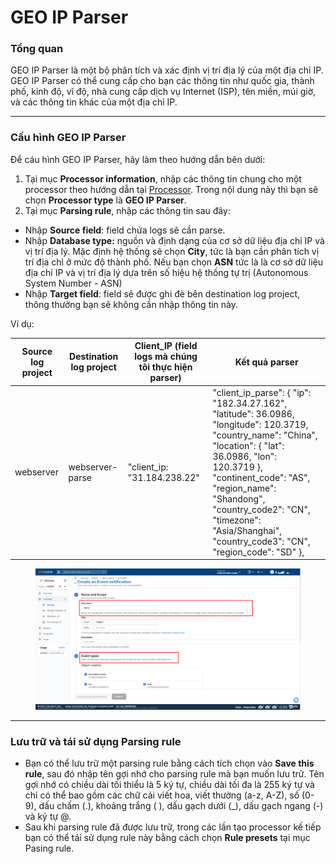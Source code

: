 # GEO IP Parser

### Tổng quan

GEO IP Parser là một bộ phân tích và xác định vị trí địa lý của một địa chỉ IP. GEO IP Parser có thể cung cấp cho bạn các thông tin như quốc gia, thành phố, kinh độ, vĩ độ, nhà cung cấp dịch vụ Internet (ISP), tên miền, múi giờ, và các thông tin khác của một địa chỉ IP.

***

### Cấu hình GEO IP Parser

Để cáu hình GEO IP Parser, hãy làm theo hướng dẫn bên dưới:&#x20;

1. Tại mục **Processor information**, nhập các thông tin chung cho một processor theo hướng dẫn tại [Processor](./). Trong nội dung này thì bạn sẽ chọn **Processor type** là **GEO IP Parser**.
2. Tại mục **Parsing rule**, nhập các thông tin sau đây:

* Nhập **Source field**: field chứa logs sẽ cần parse.
* Nhập **Database type:** nguồn và định dạng của cơ sở dữ liệu địa chỉ IP và vị trí địa lý. Mặc định hệ thống sẽ chọn **City**, tức là bạn cần phân tích vị trí địa chỉ ở mức độ thành phố. Nếu bạn chọn **ASN** tức là là cơ sở dữ liệu địa chỉ IP và vị trí địa lý dựa trên số hiệu hệ thống tự trị (Autonomous System Number - ASN)
* Nhập **Target field**: field sẽ được ghi đè bên destination log project, thông thường bạn sẽ không cần nhập thông tin này.

Ví dụ:&#x20;

<table data-full-width="true"><thead><tr><th>Source log project</th><th>Destination log project</th><th>Client_IP (field logs mà chúng tôi thực hiện parser)</th><th>Kết quả parser</th></tr></thead><tbody><tr><td>webserver</td><td>webserver-parse</td><td>"client_ip: "31.184.238.22"</td><td>"client_ip_parse": { "ip": "182.34.27.162", "latitude": 36.0986, "longitude": 120.3719, "country_name": "China", "location": { "lat": 36.0986, "lon": 120.3719 }, "continent_code": "AS", "region_name": "Shandong", "country_code2": "CN", "timezone": "Asia/Shanghai", "country_code3": "CN", "region_code": "SD" },</td></tr></tbody></table>

<figure><img src="../../../../../.gitbook/assets/image (328).png" alt=""><figcaption></figcaption></figure>

***

### Lưu trữ và tái sử dụng Parsing rule

* Bạn có thể lưu trữ một parsing rule bằng cách tích chọn vào **Save this rule**, sau đó nhập tên gợi nhớ cho parsing rule mà bạn muốn lưu trữ. Tên gợi nhớ có chiều dài tối thiểu là 5 ký tự, chiều dài tối đa là 255 ký tự và chỉ có thể bao gồm các chữ cái viết hoa, viết thường (a-z, A-Z), số (0-9), dấu chấm (.), khoảng trắng ( ), dấu gạch dưới (\_), dấu gạch ngang (-) và ký tự @.
* Sau khi parsing rule đã được lưu trữ, trong các lần tạo processor kế tiếp bạn có thể tái sử dụng rule này bằng cách chọn **Rule presets** tại mục Pasing rule.&#x20;
